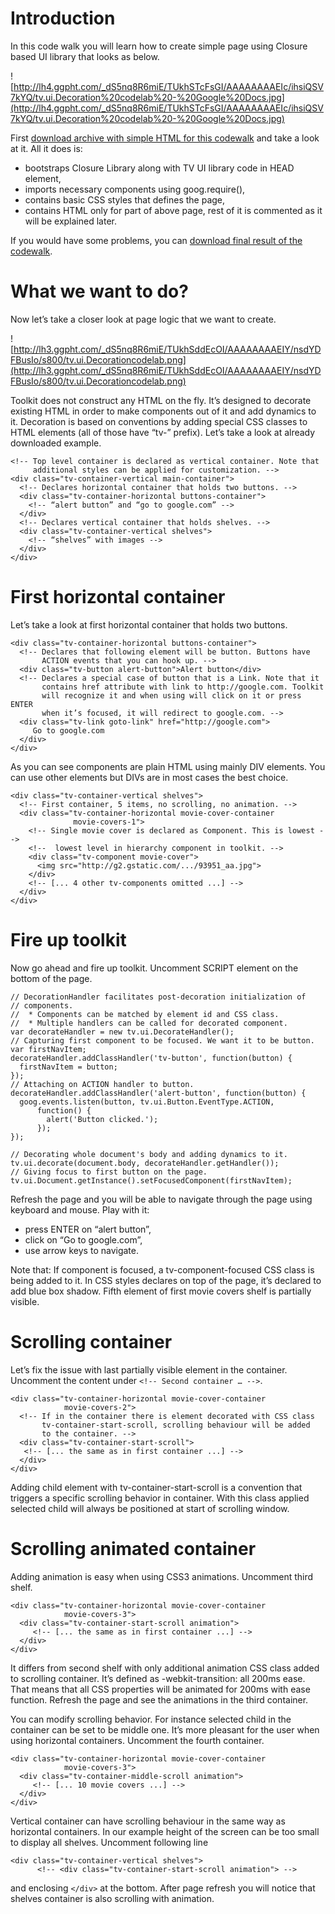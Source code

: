 # Introduction #

In this code walk you will learn how to create simple page using Closure based UI library that looks as below.

![http://lh4.ggpht.com/_dS5nq8R6miE/TUkhSTcFsGI/AAAAAAAAEIc/ihsiQSV7kYQ/tv.ui.Decoration%20codelab%20-%20Google%20Docs.jpg](http://lh4.ggpht.com/_dS5nq8R6miE/TUkhSTcFsGI/AAAAAAAAEIc/ihsiQSV7kYQ/tv.ui.Decoration%20codelab%20-%20Google%20Docs.jpg)

First [download archive with simple HTML for this codewalk](https://code.google.com/p/gtv-ui-lib/downloads/detail?name=codewalk-start.zip) and take a look at it. All it does is:
  * bootstraps Closure Library along with TV UI library code in HEAD element,
  * imports necessary components using goog.require(),
  * contains basic CSS styles that defines the page,
  * contains HTML only for part of above page, rest of it is commented as it will be explained later.


If you would have some problems, you can [download final result of the codewalk](https://code.google.com/p/gtv-ui-lib/downloads/detail?name=codewalk-final.zip).

# What we want to do? #

Now let’s take a closer look at page logic that we want to create.

![http://lh3.ggpht.com/_dS5nq8R6miE/TUkhSddEcOI/AAAAAAAAEIY/nsdYDFBusIo/s800/tv.ui.Decorationcodelab.png](http://lh3.ggpht.com/_dS5nq8R6miE/TUkhSddEcOI/AAAAAAAAEIY/nsdYDFBusIo/s800/tv.ui.Decorationcodelab.png)

Toolkit does not construct any HTML on the fly. It’s designed to decorate existing HTML in order to make components out of it and add dynamics to it. Decoration is based on conventions by adding special CSS classes to HTML elements (all of those have “tv-” prefix). Let’s take a look at already downloaded example.

```
<!-- Top level container is declared as vertical container. Note that
     additional styles can be applied for customization. -->
<div class="tv-container-vertical main-container">
  <!-- Declares horizontal container that holds two buttons. -->
  <div class="tv-container-horizontal buttons-container">
    <!-- “alert button” and “go to google.com” -->
  </div>
  <!-- Declares vertical container that holds shelves. -->
  <div class="tv-container-vertical shelves">
    <!-- “shelves” with images -->
  </div>
</div>
```

# First horizontal container #

Let’s take a look at first horizontal container that holds two buttons.

```
<div class="tv-container-horizontal buttons-container">
  <!-- Declares that following element will be button. Buttons have
       ACTION events that you can hook up. -->
  <div class="tv-button alert-button">Alert button</div>
  <!-- Declares a special case of button that is a Link. Note that it
       contains href attribute with link to http://google.com. Toolkit
       will recognize it and when using will click on it or press ENTER
       when it’s focused, it will redirect to google.com. -->
  <div class="tv-link goto-link" href="http://google.com">
     Go to google.com
  </div>
</div>
```

As you can see components are plain HTML using mainly DIV elements. You can use other elements but DIVs are in most cases the best choice.

```
<div class="tv-container-vertical shelves">
  <!-- First container, 5 items, no scrolling, no animation. -->
  <div class="tv-container-horizontal movie-cover-container
              movie-covers-1">
    <!-- Single movie cover is declared as Component. This is lowest -->
    <!--  lowest level in hierarchy component in toolkit. -->
    <div class="tv-component movie-cover">
      <img src="http://g2.gstatic.com/.../93951_aa.jpg">
    </div>
    <!-- [... 4 other tv-components omitted ...] -->
  </div>
</div>
```

# Fire up toolkit #

Now go ahead and fire up toolkit. Uncomment SCRIPT element on the bottom of the page.

```
// DecorationHandler facilitates post-decoration initialization of
// components.
//  * Components can be matched by element id and CSS class.
//  * Multiple handlers can be called for decorated component.
var decorateHandler = new tv.ui.DecorateHandler();
// Capturing first component to be focused. We want it to be button.
var firstNavItem;
decorateHandler.addClassHandler('tv-button', function(button) {
  firstNavItem = button;
});
// Attaching on ACTION handler to button.
decorateHandler.addClassHandler('alert-button', function(button) {
  goog.events.listen(button, tv.ui.Button.EventType.ACTION,
      function() {
        alert('Button clicked.');
      });
});

// Decorating whole document's body and adding dynamics to it.
tv.ui.decorate(document.body, decorateHandler.getHandler());
// Giving focus to first button on the page.
tv.ui.Document.getInstance().setFocusedComponent(firstNavItem);
```

Refresh the page and you will be able to navigate through the page using keyboard and mouse. Play with it:
  * press ENTER on “alert button”,
  * click on “Go to google.com”,
  * use arrow keys to navigate.


Note that:
If component is focused, a tv-component-focused CSS class is being added to it. In CSS styles declares on top of the page, it’s declared to add blue box shadow.
Fifth element of first movie covers shelf is partially visible.

# Scrolling container #

Let’s fix the issue with last partially visible element in the container. Uncomment the content under `<!-- Second container … -->`.

```
<div class="tv-container-horizontal movie-cover-container
            movie-covers-2">
  <!-- If in the container there is element decorated with CSS class
       tv-container-start-scroll, scrolling behaviour will be added
       to the container. -->
  <div class="tv-container-start-scroll">
   <!-- [... the same as in first container ...] -->
  </div>
</div>
```

Adding child element with tv-container-start-scroll is a convention that triggers a specific scrolling behavior in container. With this class applied selected child will always be positioned at start of scrolling window.

# Scrolling animated container #

Adding animation is easy when using CSS3 animations. Uncomment third shelf.

```
<div class="tv-container-horizontal movie-cover-container
            movie-covers-3">
  <div class="tv-container-start-scroll animation">
     <!-- [... the same as in first container ...] -->
  </div>
</div>
```

It differs from second shelf with only additional animation CSS class added to scrolling container. It’s defined as -webkit-transition: all 200ms ease. That means that all CSS properties will be animated for 200ms with ease function. Refresh the page and see the animations in the third container.

You can modify scrolling behavior. For instance selected child in the container can be set to be middle one. It’s more pleasant for the user when using horizontal containers. Uncomment the fourth container.

```
<div class="tv-container-horizontal movie-cover-container
            movie-covers-3">
  <div class="tv-container-middle-scroll animation">
     <!-- [... 10 movie covers ...] -->
  </div>
</div>
```

Vertical container can have scrolling behaviour in the same way as horizontal containers. In our example height of the screen can be too small to display all shelves. Uncomment following line

```
<div class="tv-container-vertical shelves">
      <!-- <div class="tv-container-start-scroll animation"> -->
```

and enclosing `</div>` at the bottom. After page refresh you will notice that shelves container is also scrolling with animation.